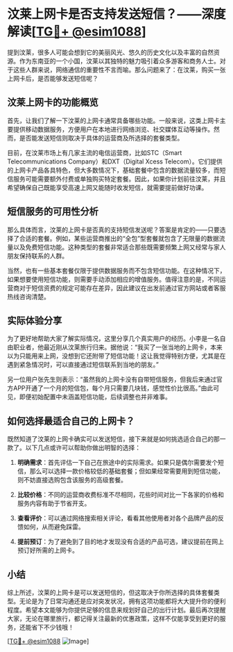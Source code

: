 # 汶莱上网卡是否支持发送短信？——深度解读[[TG💪+ @esim1088](https://t.me/s/esim1088)]

提到汶莱，很多人可能会想到它的美丽风光、悠久的历史文化以及丰富的自然资源。作为东南亚的一个小国，汶莱以其独特的魅力吸引着众多游客和商务人士。对于这些人群来说，网络通信的重要性不言而喻。那么问题来了：在汶莱，购买一张上网卡后，是否能够发送短信呢？

## 汶莱上网卡的功能概览

首先，让我们了解一下汶莱的上网卡通常具备哪些功能。一般来说，这类上网卡主要提供移动数据服务，方便用户在本地进行网络浏览、社交媒体互动等操作。然而，是否能发送短信则取决于具体的运营商及所选择的套餐类型。

目前，在汶莱市场上有几家主流的电信运营商，比如STC（Smart Telecommunications Company）和DXT（Digital Xcess Telecom）。它们提供的上网卡产品各具特色，但大多数情况下，基础套餐中包含的数据流量较多，而短信服务可能需要额外付费或单独购买特定套餐。因此，如果你计划前往汶莱，并且希望确保自己既能享受高速上网又能随时收发短信，就需要提前做好功课。

## 短信服务的可用性分析

那么具体而言，汶莱的上网卡是否真的支持短信发送呢？答案是肯定的——只要选择了合适的套餐。例如，某些运营商推出的“全包”型套餐就包含了无限量的数据流量以及免费短信功能。这种类型的套餐非常适合那些既需要频繁上网又经常与家人朋友保持联系的人群。

当然，也有一些基本套餐仅限于提供数据服务而不包含短信功能。在这种情况下，如果想要使用短信功能，则需要手动添加相应的增值服务。值得注意的是，不同运营商对于短信资费的规定可能存在差异，因此建议在出发前通过官方网站或者客服热线咨询清楚。

## 实际体验分享

为了更好地帮助大家了解实际情况，这里分享几个真实用户的经历。小李是一名自由职业者，他最近刚从汶莱旅行归来。据他说：“我买了一张当地的上网卡，本来以为只能用来上网，没想到它还附带了短信功能！这让我觉得特别方便，尤其是在遇到紧急情况时，可以直接通过短信联系到当地的朋友。”

另一位用户张先生则表示：“虽然我的上网卡没有自带短信服务，但我后来通过官方APP开通了一个月的短信包，每个月只需要几块钱，感觉性价比很高。”由此可见，即便初始配置中未涵盖短信功能，后续调整也并非难事。

## 如何选择最适合自己的上网卡？

既然知道了汶莱的上网卡确实可以发送短信，接下来就是如何挑选适合自己的那一款了。以下几点或许可以帮助你做出明智的选择：

1. **明确需求**：首先评估一下自己在旅途中的实际需求。如果只是偶尔需要发个短信，那么可以选择一款价格较低的基础套餐；但如果经常需要用到短信功能，则不妨直接选购包含该服务的高级套餐。
   
2. **比较价格**：不同的运营商收费标准不尽相同，花些时间对比一下各家的价格和服务内容有助于节省开支。

3. **查看评价**：可以通过网络搜索相关评论，看看其他使用者对各个品牌产品的反馈如何，从而避免踩雷。

4. **提前预订**：为了避免到了目的地才发现没有合适的产品可选，建议提前在网上预订好所需的上网卡。

## 小结

综上所述，汶莱的上网卡是可以发送短信的，但这取决于你所选择的具体套餐类型。无论是为了日常沟通还是应对突发状况，拥有这项功能都将大大提升你的便利程度。希望本文能够为你提供足够的信息来规划好自己的出行计划。最后再次提醒大家，无论在哪里旅行，都记得关注最新的优惠政策，这样不仅能享受到更好的服务，还能省下不少钱哦！

[[TG💪+ @esim1088](https://t.me/s/esim1088) ![Image](https://i.postimg.cc/4NQfJmqS/Snipaste-2025-05-13-00-14-12.png)]